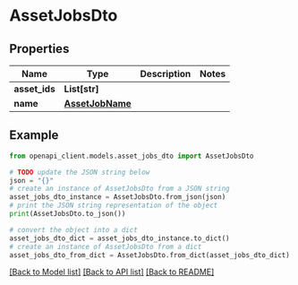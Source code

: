 # AssetJobsDto


## Properties

Name | Type | Description | Notes
------------ | ------------- | ------------- | -------------
**asset_ids** | **List[str]** |  | 
**name** | [**AssetJobName**](AssetJobName.md) |  | 

## Example

```python
from openapi_client.models.asset_jobs_dto import AssetJobsDto

# TODO update the JSON string below
json = "{}"
# create an instance of AssetJobsDto from a JSON string
asset_jobs_dto_instance = AssetJobsDto.from_json(json)
# print the JSON string representation of the object
print(AssetJobsDto.to_json())

# convert the object into a dict
asset_jobs_dto_dict = asset_jobs_dto_instance.to_dict()
# create an instance of AssetJobsDto from a dict
asset_jobs_dto_from_dict = AssetJobsDto.from_dict(asset_jobs_dto_dict)
```
[[Back to Model list]](../README.md#documentation-for-models) [[Back to API list]](../README.md#documentation-for-api-endpoints) [[Back to README]](../README.md)


